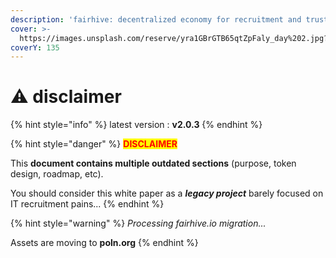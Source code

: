 ```yaml
---
description: 'fairhive: decentralized economy for recruitment and trusted projects'
cover: >-
  https://images.unsplash.com/reserve/yra1GBrGTB65qtZpFaly_day%202.jpg?crop=entropy&cs=srgb&fm=jpg&ixid=M3wxOTcwMjR8MHwxfHNlYXJjaHwxfHxwb2xsZW58ZW58MHx8fHwxNjg5MTE1NjQxfDA&ixlib=rb-4.0.3&q=85
coverY: 135
---
```


# ⚠ disclaimer

{% hint style="info" %}
latest version : **v2.0.3**
{% endhint %}

{% hint style="danger" %}
<mark style="color:red;">**DISCLAIMER**</mark>

This **document contains multiple outdated sections** (purpose, token design, roadmap, etc).

You should consider this white paper as a _**legacy project**_ barely focused on IT recruitment pains...
{% endhint %}

{% hint style="warning" %}
_Processing fairhive.io migration..._

Assets are moving to **poln.org**
{% endhint %}
